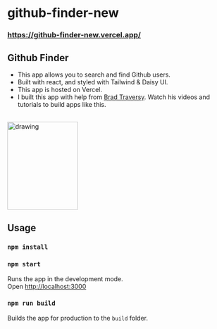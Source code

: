 # github-finder-new

### https://github-finder-new.vercel.app/

## Github Finder

- This app allows you to search and find Github users.
- Built with react, and styled with Tailwind & Daisy UI.
- This app is hosted on Vercel.
- I built this app with help from [Brad Traversy](https://www.udemy.com/course/react-front-to-back-2022/ 'Brad Traversy Udemy'). Watch his videos and tutorials to build apps like this.

<br>
<img src="./public/favicon.ico" alt="drawing" width="160" height="200"/>

## Usage

### `npm install`

### `npm start`

Runs the app in the development mode.<br>
Open [http://localhost:3000](http://localhost:3000)

### `npm run build`

Builds the app for production to the `build` folder.<br>